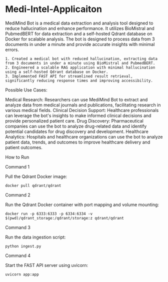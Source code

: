 # Medi-Intel-Applicaiton
MediMind Bot is a medical data extraction and analysis tool designed to reduce hallucination and enhance performance. It utilizes BioMistral and PubmedBERT for data extraction and a self-hosted Qdrant database on Docker for scalable analysis. The bot is designed to process data from 3 documents in under a minute and provide accurate insights with minimal errors.

    1. Created a medical bot with reduced hallucination, extracting data from 3 documents in under a minute using BioMistral and PubmedBERT.
    2. Engineered a scalable RAG application with minimal hallucination using a self-hosted Qdrant database on Docker.
    3. Implemented FAST API for streamlined result retrieval, significantly reducing response times and improving accessibility.

Possible Use Cases:

  Medical Research: Researchers can use MediMind Bot to extract and analyze data from medical journals and publications, facilitating research in various medical fields.
  Clinical Decision Support: Healthcare professionals can leverage the bot's insights to make informed clinical decisions and provide personalized patient care.
  Drug Discovery: Pharmaceutical companies can use the bot to analyze drug-related data and identify potential candidates for drug discovery and development.
  Healthcare Analytics: Hospitals and healthcare organizations can use the bot to analyze patient data, trends, and outcomes to improve healthcare delivery and patient outcomes.


How to Run

Command 1

Pull the Qdrant Docker image:

    docker pull qdrant/qdrant

Command 2

Run the Qdrant Docker container with port mapping and volume mounting:

    docker run -p 6333:6333 -p 6334:6334 -v $(pwd)/qdrant_storage:/qdrant/storage:z qdrant/qdrant

Command 3

Run the data ingestion script:

    python ingest.py

Command 4

Start the FAST API server using uvicorn:

    uvicorn app:app
